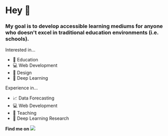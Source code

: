# Hey 👋
### My goal is to develop accessible learning mediums for anyone who doesn't excel in traditional education environments (i.e. schools).

Interested in...
- 🌱 Education
- 💻 Web Development
- 🎨 Design
- 🧠 Deep Learning

Experience in...
- 📈 Data Forecasting
- 💻 Web Development
- 🍎 Teaching
- 🔬 Deep Learning Research

**Find me on [<img src="http://i.imgur.com/wWzX9uB.png">](https://twitter.com/gregrolwes)**
